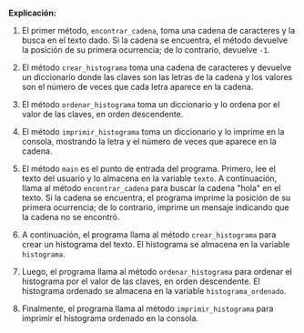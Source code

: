 ```smalltalk
```

**Explicación:**

1. El primer método, `encontrar_cadena`, toma una cadena de caracteres y la busca en el texto dado. Si la cadena se encuentra, el método devuelve la posición de su primera ocurrencia; de lo contrario, devuelve `-1`.

2. El método `crear_histograma` toma una cadena de caracteres y devuelve un diccionario donde las claves son las letras de la cadena y los valores son el número de veces que cada letra aparece en la cadena.

3. El método `ordenar_histograma` toma un diccionario y lo ordena por el valor de las claves, en orden descendente.

4. El método `imprimir_histograma` toma un diccionario y lo imprime en la consola, mostrando la letra y el número de veces que aparece en la cadena.

5. El método `main` es el punto de entrada del programa. Primero, lee el texto del usuario y lo almacena en la variable `texto`. A continuación, llama al método `encontrar_cadena` para buscar la cadena "hola" en el texto. Si la cadena se encuentra, el programa imprime la posición de su primera ocurrencia; de lo contrario, imprime un mensaje indicando que la cadena no se encontró.

6. A continuación, el programa llama al método `crear_histograma` para crear un histograma del texto. El histograma se almacena en la variable `histograma`.

7. Luego, el programa llama al método `ordenar_histograma` para ordenar el histograma por el valor de las claves, en orden descendente. El histograma ordenado se almacena en la variable `histograma_ordenado`.

8. Finalmente, el programa llama al método `imprimir_histograma` para imprimir el histograma ordenado en la consola.